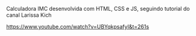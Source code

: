 Calculadora IMC desenvolvida com HTML, CSS e JS, seguindo tutorial do canal Larissa Kich

https://www.youtube.com/watch?v=UBYqkpsafyI&t=261s
